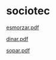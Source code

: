 # sociotec

[esmorzar.pdf](https://github.com/AinaCotado/sociotec/files/2498709/esmorzar.pdf)

[dinar.pdf](https://github.com/AinaCotado/sociotec/files/2498710/dinar.pdf)

[sopar.pdf](https://github.com/AinaCotado/sociotec/files/2498711/sopar.pdf)
